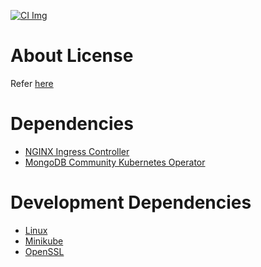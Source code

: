 [![CI Img]][CI Link]

[CI Img]: https://circleci.com/gh/hiroaki-yamamoto/midas.svg?style=svg
[CI Link]: https://app.circleci.com/pipelines/github/hiroaki-yamamoto/midas

# About License
Refer [here](LICENSE.md)

# Dependencies

* [NGINX Ingress Controller](https://kubernetes.github.io/ingress-nginx/)
* [MongoDB Community Kubernetes Operator](https://github.com/mongodb/mongodb-kubernetes-operator)

# Development Dependencies

* [Linux](https://kernel.org/)
* [Minikube](https://minikube.sigs.k8s.io/)
* [OpenSSL](https://www.openssl.org/)

